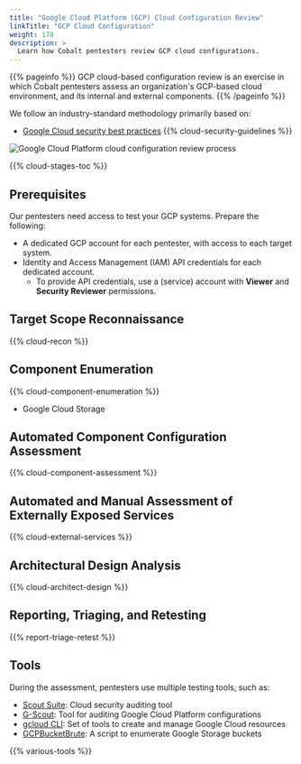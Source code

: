 ```yaml
---
title: "Google Cloud Platform (GCP) Cloud Configuration Review"
linkTitle: "GCP Cloud Configuration"
weight: 170
description: >
  Learn how Cobalt pentesters review GCP cloud configurations.
---
```


{{% pageinfo %}}
GCP cloud-based configuration review is an exercise in which Cobalt pentesters assess an organization's GCP-based cloud environment, and its internal and external components.
{{% /pageinfo %}}

We follow an industry-standard methodology primarily based on:

- [Google Cloud security best practices](https://cloud.google.com/security/best-practices)
{{% cloud-security-guidelines %}}

![Google Cloud Platform cloud configuration review process](/methodologies/cloud-configuration-review-process.png "Google Cloud Platform cloud configuration review process")

{{% cloud-stages-toc %}}

## Prerequisites

Our pentesters need access to test your GCP systems. Prepare the following:

- A dedicated GCP account for each pentester, with access to each target system.
- Identity and Access Management (IAM) API credentials for each dedicated account.
  - To provide API credentials, use a (service) account with **Viewer** and **Security Reviewer** permissions.
<!-- Auditor role? GCP access keys? --->

## Target Scope Reconnaissance

{{% cloud-recon %}}

## Component Enumeration

{{% cloud-component-enumeration %}}
  - Google Cloud Storage

## Automated Component Configuration Assessment

{{% cloud-component-assessment %}}

## Automated and Manual Assessment of Externally Exposed Services

{{% cloud-external-services %}}

## Architectural Design Analysis

{{% cloud-architect-design %}}

## Reporting, Triaging, and Retesting

{{% report-triage-retest %}}

## Tools

During the assessment, pentesters use multiple testing tools, such as:

- [Scout Suite](https://github.com/nccgroup/ScoutSuite): Cloud security auditing tool
- [G-Scout](https://github.com/nccgroup/G-Scout): Tool for auditing Google Cloud Platform configurations <!-- Is this tool still valid? -->
- [gcloud CLI](https://cloud.google.com/sdk/gcloud): Set of tools to create and manage Google Cloud resources
- [GCPBucketBrute](https://github.com/RhinoSecurityLabs/GCPBucketBrute): A script to enumerate Google Storage buckets

{{% various-tools %}}

